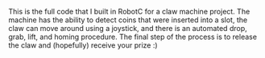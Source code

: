 This is the full code that I built in RobotC for a claw machine project. The machine has the ability to detect coins that were inserted into a slot, the claw can move around using a joystick, and there is an automated drop, grab, lift, and homing procedure. The final step of the process is to release the claw and (hopefully) receive your prize :)
